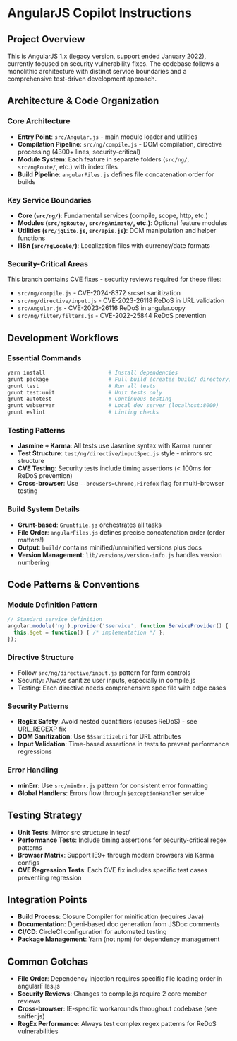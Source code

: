 # AngularJS Copilot Instructions

## Project Overview
This is AngularJS 1.x (legacy version, support ended January 2022), currently focused on security vulnerability fixes. The codebase follows a monolithic architecture with distinct service boundaries and a comprehensive test-driven development approach.

## Architecture & Code Organization

### Core Architecture
- **Entry Point**: `src/Angular.js` - main module loader and utilities
- **Compilation Pipeline**: `src/ng/compile.js` - DOM compilation, directive processing (4300+ lines, security-critical)  
- **Module System**: Each feature in separate folders (`src/ng/`, `src/ngRoute/`, etc.) with index files
- **Build Pipeline**: `angularFiles.js` defines file concatenation order for builds

### Key Service Boundaries
- **Core (`src/ng/`)**: Fundamental services (compile, scope, http, etc.)
- **Modules (`src/ngRoute/`, `src/ngAnimate/`, etc.)**: Optional feature modules
- **Utilities (`src/jqLite.js`, `src/apis.js`)**: DOM manipulation and helper functions
- **I18n (`src/ngLocale/`)**: Localization files with currency/date formats

### Security-Critical Areas
This branch contains CVE fixes - security reviews required for these files:
- `src/ng/compile.js` - CVE-2024-8372 srcset sanitization  
- `src/ng/directive/input.js` - CVE-2023-26118 ReDoS in URL validation
- `src/Angular.js` - CVE-2023-26116 ReDoS in angular.copy
- `src/ng/filter/filters.js` - CVE-2022-25844 ReDoS prevention

## Development Workflows

### Essential Commands
```bash
yarn install                    # Install dependencies
grunt package                   # Full build (creates build/ directory)
grunt test                      # Run all tests
grunt test:unit                 # Unit tests only
grunt autotest                  # Continuous testing
grunt webserver                 # Local dev server (localhost:8000)
grunt eslint                    # Linting checks
```

### Testing Patterns
- **Jasmine + Karma**: All tests use Jasmine syntax with Karma runner
- **Test Structure**: `test/ng/directive/inputSpec.js` style - mirrors src structure
- **CVE Testing**: Security tests include timing assertions (< 100ms for ReDoS prevention)
- **Cross-browser**: Use `--browsers=Chrome,Firefox` flag for multi-browser testing

### Build System Details
- **Grunt-based**: `Gruntfile.js` orchestrates all tasks
- **File Order**: `angularFiles.js` defines precise concatenation order (order matters!)
- **Output**: `build/` contains minified/unminified versions plus docs
- **Version Management**: `lib/versions/version-info.js` handles version numbering

## Code Patterns & Conventions

### Module Definition Pattern
```javascript
// Standard service definition
angular.module('ng').provider('$service', function ServiceProvider() {
  this.$get = function() { /* implementation */ };
});
```

### Directive Structure
- Follow `src/ng/directive/input.js` pattern for form controls
- Security: Always sanitize user inputs, especially in compile.js
- Testing: Each directive needs comprehensive spec file with edge cases

### Security Patterns
- **RegEx Safety**: Avoid nested quantifiers (causes ReDoS) - see URL_REGEXP fix
- **DOM Sanitization**: Use `$$sanitizeUri` for URL attributes
- **Input Validation**: Time-based assertions in tests to prevent performance regressions

### Error Handling
- **minErr**: Use `src/minErr.js` pattern for consistent error formatting
- **Global Handlers**: Errors flow through `$exceptionHandler` service

## Testing Strategy
- **Unit Tests**: Mirror src structure in test/
- **Performance Tests**: Include timing assertions for security-critical regex patterns  
- **Browser Matrix**: Support IE9+ through modern browsers via Karma configs
- **CVE Regression Tests**: Each CVE fix includes specific test cases preventing regression

## Integration Points
- **Build Process**: Closure Compiler for minification (requires Java)
- **Documentation**: Dgeni-based doc generation from JSDoc comments
- **CI/CD**: CircleCI configuration for automated testing
- **Package Management**: Yarn (not npm) for dependency management

## Common Gotchas
- **File Order**: Dependency injection requires specific file loading order in angularFiles.js
- **Security Reviews**: Changes to compile.js require 2 core member reviews
- **Cross-browser**: IE-specific workarounds throughout codebase (see sniffer.js)
- **RegEx Performance**: Always test complex regex patterns for ReDoS vulnerabilities
